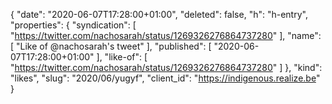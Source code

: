 {
  "date": "2020-06-07T17:28:00+01:00",
  "deleted": false,
  "h": "h-entry",
  "properties": {
    "syndication": [
      "https://twitter.com/nachosarah/status/1269326276864737280"
    ],
    "name": [
      "Like of @nachosarah's tweet"
    ],
    "published": [
      "2020-06-07T17:28:00+01:00"
    ],
    "like-of": [
      "https://twitter.com/nachosarah/status/1269326276864737280"
    ]
  },
  "kind": "likes",
  "slug": "2020/06/yugyf",
  "client_id": "https://indigenous.realize.be"
}

